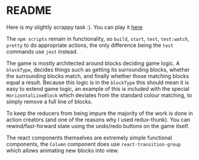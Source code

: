 # README

Here is my slightly scrappy task :). You can play it [here](https://matt-gadd.github.io/blocky)

The `npm scripts` remain in functionality, so `build`, `start`, `test`, `test:watch`, `pretty` to do appropriate actions, the only difference being the `test` commands use `jest` instead.

The game is mostly architected around blocks deciding game logic. A `blockType`, decides things such as getting its surrounding blocks, whether the surrounding blocks match, and finally whether those matching blocks equal a result. Because this logic is in the `blockType` this should mean it is easy to extend game logic, an example of this is included with the special `HorizontalLineBlock` which deviates from the standard colour matching, to simply remove a full line of blocks.

To keep the reducers from being impure the majority of the work is done in action creators (and one of the reasons why I used redux-thunk). You can rewind/fast-forward state using the undo/redo buttons on the game itself.

The react components themselves are extremely simple functional components, the `Column` component does use `react-transition-group` which allows animating new blocks into view.



